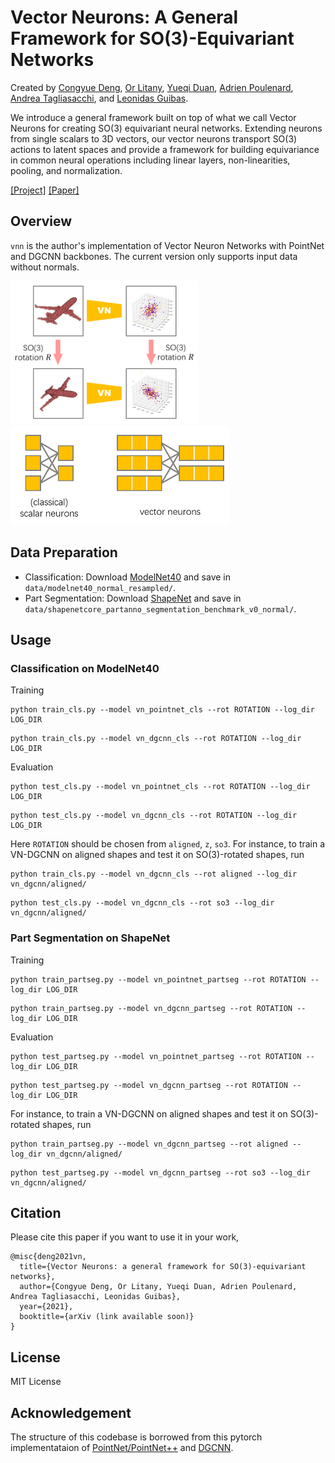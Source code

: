 # Vector Neurons: A General Framework for SO(3)-Equivariant Networks

Created by <a href="https://geometry.stanford.edu/member/congyue/" target="_blank">Congyue Deng</a>, <a href="https://orlitany.github.io/" target="_blank">Or Litany</a>, <a href="http://ivg.au.tsinghua.edu.cn/people/Yueqi_Duan/" target="_blank">Yueqi Duan</a>, <a href="https://scholar.google.com/citations?user=zsGbyGYAAAAJ&hl=fr" target="_blank">Adrien Poulenard</a>, <a href="https://taiya.github.io/" target="_blank">Andrea Tagliasacchi</a>, and <a href="http://geometry.stanford.edu/member/guibas/" target="_blank">Leonidas Guibas</a>.

We introduce a general framework built on top of what we call Vector Neurons for creating SO(3) equivariant neural networks. Extending neurons from single scalars to 3D vectors, our vector neurons transport SO(3) actions to latent spaces and provide a framework for building equivariance in common neural operations including linear layers, non-linearities, pooling, and normalization.

[[Project]](https://cs.stanford.edu/~congyue/vnn/) [[Paper]](https://arxiv.org/)

## Overview
`vnn` is the author's implementation of Vector Neuron Networks with PointNet and DGCNN backbones. The current version only supports input data without normals.

<img src='images/vn_teaser.PNG' width=300> &nbsp;&nbsp;&nbsp;&nbsp;&nbsp;&nbsp; <img src='images/vector_neurons.PNG' width=350>

## Data Preparation

+ Classification: Download [ModelNet40](https://shapenet.cs.stanford.edu/media/modelnet40_normal_resampled.zip) and save in `data/modelnet40_normal_resampled/`.
+ Part Segmentation: Download [ShapeNet](https://shapenet.cs.stanford.edu/media/shapenetcore_partanno_segmentation_benchmark_v0_normal.zip)  and save in `data/shapenetcore_partanno_segmentation_benchmark_v0_normal/`.

## Usage

### Classification on ModelNet40
Training
```
python train_cls.py --model vn_pointnet_cls --rot ROTATION --log_dir LOG_DIR
```
```
python train_cls.py --model vn_dgcnn_cls --rot ROTATION --log_dir LOG_DIR
```
Evaluation
```
python test_cls.py --model vn_pointnet_cls --rot ROTATION --log_dir LOG_DIR
```
```
python test_cls.py --model vn_dgcnn_cls --rot ROTATION --log_dir LOG_DIR
```
Here `ROTATION` should be chosen from `aligned`, `z`, `so3`. For instance, to train a VN-DGCNN on aligned shapes and test it on SO(3)-rotated shapes, run
```
python train_cls.py --model vn_dgcnn_cls --rot aligned --log_dir vn_dgcnn/aligned/
```
```
python test_cls.py --model vn_dgcnn_cls --rot so3 --log_dir vn_dgcnn/aligned/
```

### Part Segmentation on ShapeNet

Training
```
python train_partseg.py --model vn_pointnet_partseg --rot ROTATION --log_dir LOG_DIR
```
```
python train_partseg.py --model vn_dgcnn_partseg --rot ROTATION --log_dir LOG_DIR
```
Evaluation
```
python test_partseg.py --model vn_pointnet_partseg --rot ROTATION --log_dir LOG_DIR
```
```
python test_partseg.py --model vn_dgcnn_partseg --rot ROTATION --log_dir LOG_DIR
```
For instance, to train a VN-DGCNN on aligned shapes and test it on SO(3)-rotated shapes, run
```
python train_partseg.py --model vn_dgcnn_partseg --rot aligned --log_dir vn_dgcnn/aligned/
```
```
python test_partseg.py --model vn_dgcnn_partseg --rot so3 --log_dir vn_dgcnn/aligned/
```

## Citation
Please cite this paper if you want to use it in your work,

    @misc{deng2021vn,
      title={Vector Neurons: a general framework for SO(3)-equivariant networks},
      author={Congyue Deng, Or Litany, Yueqi Duan, Adrien Poulenard, Andrea Tagliasacchi, Leonidas Guibas},
      year={2021},
      booktitle={arXiv (link available soon)}
    } 

## License
MIT License

## Acknowledgement
The structure of this codebase is borrowed from this pytorch implementataion of [PointNet/PointNet++](https://github.com/yanx27/Pointnet_Pointnet2_pytorch) and [DGCNN](https://github.com/WangYueFt/dgcnn).
